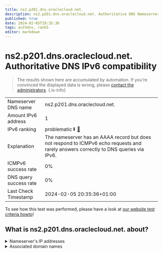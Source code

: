 ```yaml
---
title: ns2.p201.dns.oraclecloud.net.
description: ns2.p201.dns.oraclecloud.net. Authoritative DNS Nameserver IPv6 compatibility
published: true
date: 2024-02-05T19:35:36
tags: authdns, rank5
editor: markdown
---
```


# ns2.p201.dns.oraclecloud.net. Authoritative DNS IPv6 compatibility

> The results shown here are accumulated by automation. If you're convinced the displayed data is wrong, please [contact the administrators](/howto/chat). 
{.is-info}




|   |   |
| - | - |
| Nameserver DNS name | ns2.p201.dns.oraclecloud.net.
| Amount IPv6 address | 1
| IPv6 ranking | problematic :arrow_double_down: [🔗](/howto/ranking) |
| Explanation | The nameserver has an AAAA record but does not respond to ICMPv6 echo requests and rarely answers correctly to DNS queries via IPv6. |
| ICMPv6 success rate | 0%|
| DNS query success rate | 0% |
| Last Check Timestamp | 2024-02-05 20:35:36+01:00 |

To see how this test was performed, please have a look at [our website test criteria howto](/howto/testcriteria/authdns)!


## What is ns2.p201.dns.oraclecloud.net. about?




<details>
<summary>Nameserver's IP addresses</summary>

2600:2000:2110::c9

</details>



<details>
<summary>Associated domain names</summary>

www.hospira.com

www.oracle.com

www.pfizer.com

</details>
